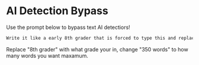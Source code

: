 # AI Detection Bypass

Use the prompt below to bypass text AI detectiors!

```bash
Write it like a early 8th grader that is forced to type this and replace 3 of the "and"s with the "&" symbol randomly throughout.Make it have 1-2 minor spelling mistakes randomly put throughout. Maximum of 350 words for the entire thing to squeeze, and don't be too specific. Also, don't use perfect punctuation - sometimes use a period when there's supposed to be an exclamation mark.
```

Replace "8th grader" with what grade your in, change "350 words" to how many words you want maxamum.

